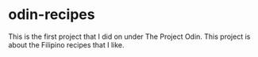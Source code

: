 # odin-recipes
This is the first project that I did on under The Project Odin. This project is about the Filipino recipes that I like.

